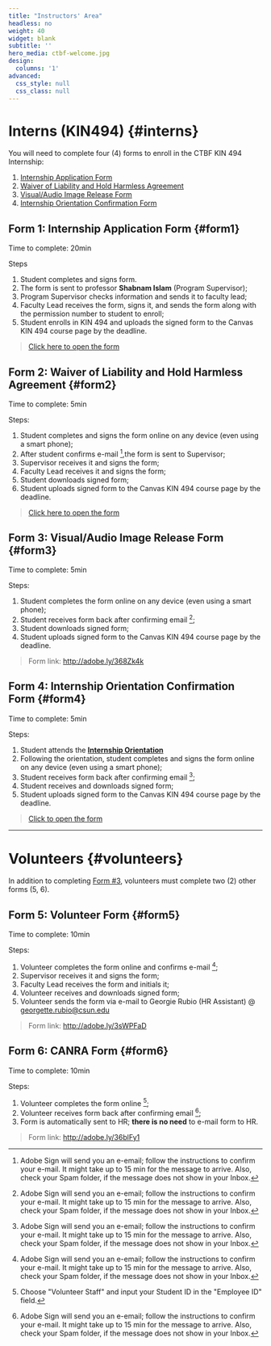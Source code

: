 ```yaml
---
title: "Instructors' Area"
headless: no
weight: 40
widget: blank
subtitle: ''
hero_media: ctbf-welcome.jpg
design:
  columns: '1'
advanced:
  css_style: null
  css_class: null
---
```


# Interns (KIN494) {#interns}

You will need to complete four (4) forms to enroll in the CTBF KIN 494 Internship:

1. [Internship Application Form](#form1)
2. [Waiver of Liability and Hold Harmless Agreement](#form2)
3. [Visual/Audio Image Release Form](#form3)
4. [Internship Orientation Confirmation Form](#form4)

## Form 1: Internship Application Form {#form1}

Time to complete: 20min

Steps

1. Student completes and signs form. 
2. The form is sent to professor **Shabnam Islam** (Program Supervisor); 
3. Program Supervisor checks information and sends it to faculty lead;
4. Faculty Lead receives the form, signs it, and sends the form along with the permission number to student to enroll;
5. Student enrolls in KIN 494 and uploads the signed form to the Canvas KIN 494 course page by the deadline.

> [Click here to open the form](https://na1.documents.adobe.com/public/esignWidget?wid=CBFCIBAA3AAABLblqZhAVFOoXxJS4c8MtYVOk2vY69PDk9aDFLyMzttGxMZ-aEmXAvuUcFrwVyIpsvz9X5LE*)

## Form 2: Waiver of Liability and Hold Harmless Agreement {#form2}

Time to complete: 5min

Steps: 

1. Student completes and signs the form online on any device (even using a smart phone);
2. After student confirms e-mail [^1],the form is sent to Supervisor;
3. Supervisor receives it and signs the form;
3. Faculty Lead receives it and signs the form;
4. Student downloads signed form;
5. Student uploads signed form to the Canvas KIN 494 course page by the deadline.

> [Click here to open the form](https://na1.documents.adobe.com/public/esignWidget?wid=CBFCIBAA3AAABLblqZhDSXSfgv25lAxYKhrVpXI0sMIMkdjTjXCiMqrKjV6zMI9qf4ClyIv9S6SZLIvVrIC8*)

## Form 3: Visual/Audio Image Release Form {#form3}

Time to complete: 5min

Steps: 

1. Student completes the form online on any device (even using a smart phone);
2. Student receives form back after confirming email [^1];
3. Student downloads signed form;
4. Student uploads signed form to the Canvas KIN 494 course page by the deadline.

> Form link: http://adobe.ly/368Zk4k 

## Form 4: Internship Orientation Confirmation Form {#form4}

Time to complete: 5min

Steps: 

1. Student attends the [**Internship Orientation**](https://canvas.csun.edu/courses/37918)
2. Following the orientation, student completes and signs the form online on any device (even using a smart phone);
3. Student receives form back after confirming email [^1];
4. Student receives and downloads signed form;
5. Student uploads signed form to the Canvas KIN 494 course page by the deadline.

> [Click to open the form](https://na1.documents.adobe.com/public/esignWidget?wid=CBFCIBAA3AAABLblqZhBGZr8_nLuQt5U29F1-FG5thTl7KSBulg05DhcL-JsMMT9OZKHFnwGKzM8i-8ELrMM*)

----

# Volunteers {#volunteers}

In addition to completing [Form #3](#form3), volunteers must complete two (2) other forms (5, 6).

## Form 5: Volunteer Form {#form5}

Time to complete: 10min

Steps:

1. Volunteer completes the form online and confirms e-mail [^1];
2. Supervisor receives it and signs the form;
3. Faculty Lead receives the form and initials it;
4. Volunteer receives and downloads signed form;
5. Volunteer sends the form via e-mail to Georgie Rubio (HR Assistant) @ georgette.rubio@csun.edu

> Form link: http://adobe.ly/3sWPFaD

## Form 6: CANRA Form {#form6} 

Time to complete: 10min

Steps:

1. Volunteer completes the form online [^2];
2. Volunteer receives form back after confirming email [^1];
4. Form is automatically sent to HR; **there is no need** to e-mail form to HR.

> Form link: http://adobe.ly/36blFy1

[^1]: Adobe Sign will send you an e-email; follow the instructions to confirm your e-mail. It might take up to 15 min for the message to arrive. Also, check your Spam folder, if the message does not show in your Inbox.
[^2]: Choose "Volunteer Staff" and input your Student ID in the "Employee ID" field.
